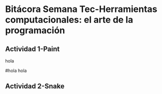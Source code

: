 # Bitácora Semana Tec-Herramientas computacionales: el arte de la programación
## Actividad 1-Paint
hola

#hola
hola

## Actividad 2-Snake
